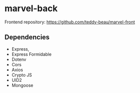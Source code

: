 # marvel-back

Frontend repository: https://github.com/teddy-beau/marvel-front

## Dependencies

-  Express,
-  Express Formidable
-  Dotenv
-  Cors
-  Axios
-  Crypto JS
-  UID2
-  Mongoose
